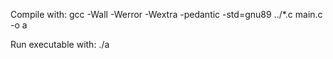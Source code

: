 Compile with: gcc -Wall -Werror -Wextra -pedantic -std=gnu89 ../*.c main.c -o a

Run executable with: ./a